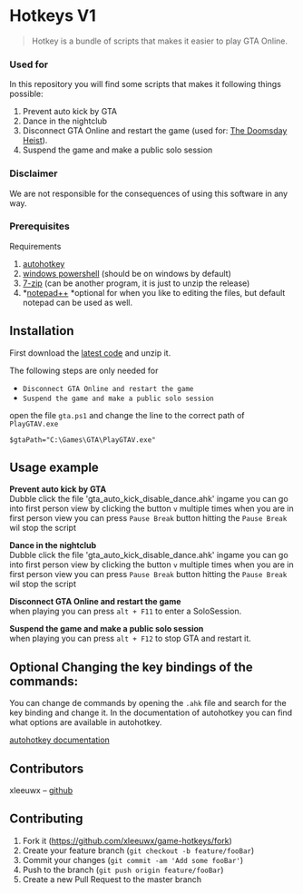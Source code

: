 # Hotkeys V1
> Hotkey is a bundle of scripts that makes it easier to play GTA Online.


### Used for
In this repository you will find some scripts that makes it following things possible:
1. Prevent auto kick by GTA
1. Dance in the nightclub
1. Disconnect GTA Online and restart the game (used for: [The Doomsday Heist](https://www.youtube.com/watch?v=1FjSijYXxsM)).
1. Suspend the game and make a public solo session


### Disclaimer
We are not responsible for the consequences of using this software in any way.

### Prerequisites

Requirements
1. [autohotkey](https://www.autohotkey.com/)
1. [windows powershell](https://docs.microsoft.com/en-us/powershell/scripting/install/installing-powershell?view=powershell-6) (should be on windows by default)
1. [7-zip](https://www.7-zip.org/) (can be another program, it is just to unzip the release)
1. *[notepad++](https://notepad-plus-plus.org/download/v7.6.4.html)
*optional for when you like to editing the files, but default notepad can be used as well.

## Installation
First download the [latest code](https://github.com/xleeuwx/game-hotkeys/releases) and unzip it.

The following steps are only needed for
 - `Disconnect GTA Online and restart the game`
 - `Suspend the game and make a public solo session`

open the file `gta.ps1` and change the line to the correct path of `PlayGTAV.exe`

```
$gtaPath="C:\Games\GTA\PlayGTAV.exe"

```



## Usage example

**Prevent auto kick by GTA**  
Dubble click the file 'gta_auto_kick_disable_dance.ahk'
ingame you can go into first person view by clicking the button `v` multiple times
when you are in first person view you can press `Pause Break` button hitting the `Pause Break` wil stop the script


**Dance in the nightclub**  
Dubble click the file 'gta_auto_kick_disable_dance.ahk'
ingame you can go into first person view by clicking the button `v` multiple times
when you are in first person view you can press `Pause Break` button hitting the `Pause Break` wil stop the script


**Disconnect GTA Online and restart the game**   
when playing you can press `alt + F11` to enter a SoloSession.


**Suspend the game and make a public solo session**  
when playing you can press `alt + F12` to stop GTA and restart it.

## Optional Changing the key bindings of the commands:
You can change de commands by opening the `.ahk` file and search for the key binding and change it.
In the documentation of autohotkey you can find what options are available in autohotkey.

[autohotkey documentation](https://www.autohotkey.com/docs/AutoHotkey.htm)


## Contributors

xleeuwx – [github](https://github.com/xleeuwx/)

## Contributing

1. Fork it (<https://github.com/xleeuwx/game-hotkeys/fork>)
2. Create your feature branch (`git checkout -b feature/fooBar`)
3. Commit your changes (`git commit -am 'Add some fooBar'`)
4. Push to the branch (`git push origin feature/fooBar`)
5. Create a new Pull Request to the master branch

